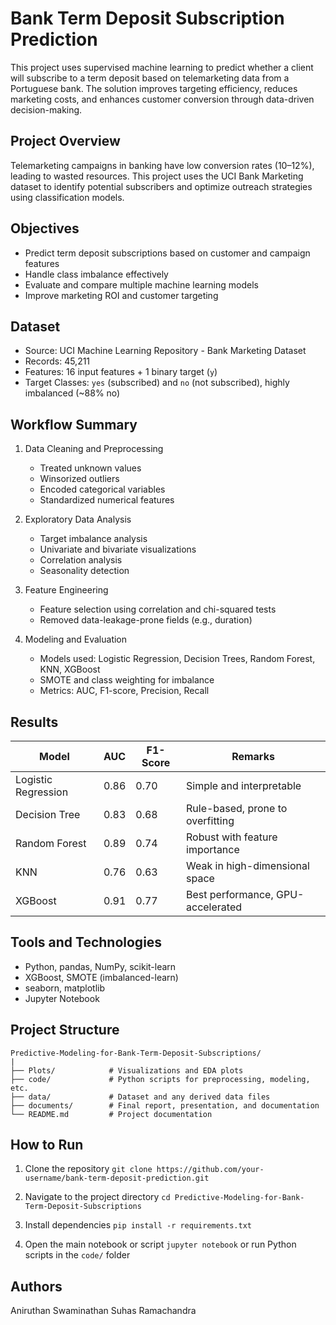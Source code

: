 # Bank Term Deposit Subscription Prediction

This project uses supervised machine learning to predict whether a client will subscribe to a term deposit based on telemarketing data from a Portuguese bank. The solution improves targeting efficiency, reduces marketing costs, and enhances customer conversion through data-driven decision-making.

## Project Overview

Telemarketing campaigns in banking have low conversion rates (10–12%), leading to wasted resources. This project uses the UCI Bank Marketing dataset to identify potential subscribers and optimize outreach strategies using classification models.

## Objectives

* Predict term deposit subscriptions based on customer and campaign features
* Handle class imbalance effectively
* Evaluate and compare multiple machine learning models
* Improve marketing ROI and customer targeting

## Dataset

* Source: UCI Machine Learning Repository - Bank Marketing Dataset
* Records: 45,211
* Features: 16 input features + 1 binary target (`y`)
* Target Classes: `yes` (subscribed) and `no` (not subscribed), highly imbalanced (\~88% no)

## Workflow Summary

1. Data Cleaning and Preprocessing

   * Treated unknown values
   * Winsorized outliers
   * Encoded categorical variables
   * Standardized numerical features

2. Exploratory Data Analysis

   * Target imbalance analysis
   * Univariate and bivariate visualizations
   * Correlation analysis
   * Seasonality detection

3. Feature Engineering

   * Feature selection using correlation and chi-squared tests
   * Removed data-leakage-prone fields (e.g., duration)

4. Modeling and Evaluation

   * Models used: Logistic Regression, Decision Trees, Random Forest, KNN, XGBoost
   * SMOTE and class weighting for imbalance
   * Metrics: AUC, F1-score, Precision, Recall

## Results

| Model               | AUC  | F1-Score | Remarks                           |
| ------------------- | ---- | -------- | --------------------------------- |
| Logistic Regression | 0.86 | 0.70     | Simple and interpretable          |
| Decision Tree       | 0.83 | 0.68     | Rule-based, prone to overfitting  |
| Random Forest       | 0.89 | 0.74     | Robust with feature importance    |
| KNN                 | 0.76 | 0.63     | Weak in high-dimensional space    |
| XGBoost             | 0.91 | 0.77     | Best performance, GPU-accelerated |

## Tools and Technologies

* Python, pandas, NumPy, scikit-learn
* XGBoost, SMOTE (imbalanced-learn)
* seaborn, matplotlib
* Jupyter Notebook

## Project Structure

```
Predictive-Modeling-for-Bank-Term-Deposit-Subscriptions/
|
├── Plots/            # Visualizations and EDA plots
├── code/             # Python scripts for preprocessing, modeling, etc.
├── data/             # Dataset and any derived data files
├── documents/        # Final report, presentation, and documentation
└── README.md         # Project documentation
```

## How to Run

1. Clone the repository
   `git clone https://github.com/your-username/bank-term-deposit-prediction.git`

2. Navigate to the project directory
   `cd Predictive-Modeling-for-Bank-Term-Deposit-Subscriptions`

3. Install dependencies
   `pip install -r requirements.txt`

4. Open the main notebook or script
   `jupyter notebook` or run Python scripts in the `code/` folder

## Authors

Aniruthan Swaminathan
Suhas Ramachandra

